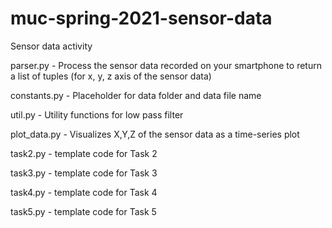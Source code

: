 # muc-spring-2021-sensor-data

Sensor data activity

parser.py - Process the sensor data recorded on your smartphone to return a list of tuples (for x, y, z axis of the sensor data)

constants.py - Placeholder for data folder and data file name

util.py - Utility functions for low pass filter

plot_data.py - Visualizes X,Y,Z of the sensor data as a time-series plot

task2.py - template code for Task 2

task3.py - template code for Task 3

task4.py - template code for Task 4

task5.py - template code for Task 5
